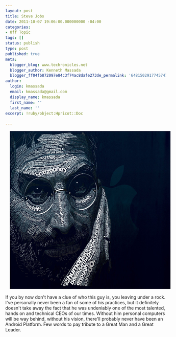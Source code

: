 ```yaml
---
layout: post
title: Steve Jobs
date: 2011-10-07 19:06:00.000000000 -04:00
categories:
- Off Topic
tags: []
status: publish
type: post
published: true
meta:
  blogger_blog: www.techronicles.net
  blogger_author: Kenneth Massada
  blogger_ff04fb872097e84c3f74ac8dafe273de_permalink: '6481502917745747172'
author:
  login: kmassada
  email: kmassada@gmail.com
  display_name: kmassada
  first_name: ''
  last_name: ''
excerpt: !ruby/object:Hpricot::Doc

---
```

<div class="separator" style="clear:both;text-align:center;"><a href="#" style="margin-left:1em;margin-right:1em;"><img border="0" height="494" src="/images/wp/8a661-290453_10150318526944607_526699606_8140028_980394770_o.jpg?w=300" width="640" /></a></div>
<p>If you by now don't have a clue of who this guy is, you leaving under a rock. I've personally never been a fan of some of his practices, but it definitely doesn't take away the fact that he was undeniably one of the most talented, hands on and technical CEOs of our times. Without him personal computers will be way behind, without his vision, there'll probably never have been an Android Platform. Few words to pay tribute to a Great Man and a Great Leader.</p>
